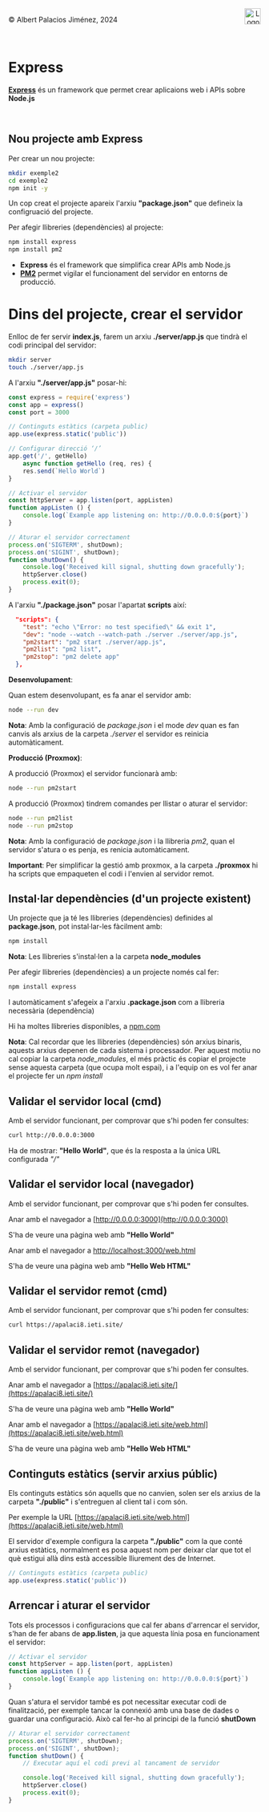 <div style="display: flex; width: 100%;">
    <div style="flex: 1; padding: 0px;">
        <p>© Albert Palacios Jiménez, 2024</p>
    </div>
    <div style="flex: 1; padding: 0px; text-align: right;">
        <img src="./assets/ieti.png" height="32" alt="Logo de IETI" style="max-height: 32px;">
    </div>
</div>
<br/>

# Express

**[Express](https://expressjs.com/)** és un framework que permet crear aplicaions web i APIs sobre **Node.js**

<center><img src="./assets/logo-nodejs.png" style="max-width: 90%; max-height: 200px;" alt="">
<br/></center>
<br/>

## Nou projecte amb Express

Per crear un nou projecte:
```bash
mkdir exemple2
cd exemple2
npm init -y
```

Un cop creat el projecte apareix l'arxiu **"package.json"** que defineix la configruació del projecte.

Per afegir llibreries (dependències) al projecte:
```bash
npm install express
npm install pm2
```

- **Express** és el framework que simplifica crear APIs amb Node.js
- **[PM2](https://pm2.keymetrics.io/)** permet vigilar el funcionament del servidor en entorns de producció.

# Dins del projecte, crear el servidor

Enlloc de fer servir **index.js**, farem un arxiu **./server/app.js** que tindrà el codi principal del servidor:

```bash
mkdir server
touch ./server/app.js
```

A l'arxiu **"./server/app.js"** posar-hi:
```javascript
const express = require('express')
const app = express()
const port = 3000

// Continguts estàtics (carpeta public)
app.use(express.static('public'))

// Configurar direcció ‘/’ 
app.get('/', getHello)
    async function getHello (req, res) {
    res.send(`Hello World`)
}

// Activar el servidor
const httpServer = app.listen(port, appListen)
function appListen () {
    console.log(`Example app listening on: http://0.0.0.0:${port}`)
}

// Aturar el servidor correctament 
process.on('SIGTERM', shutDown);
process.on('SIGINT', shutDown);
function shutDown() {
    console.log('Received kill signal, shutting down gracefully');
    httpServer.close()
    process.exit(0);
}
```

A l'arxiu **"./package.json"** posar l'apartat **scripts** així:
```json
  "scripts": {
    "test": "echo \"Error: no test specified\" && exit 1",
    "dev": "node --watch --watch-path ./server ./server/app.js",
    "pm2start": "pm2 start ./server/app.js",
    "pm2list": "pm2 list",
    "pm2stop": "pm2 delete app"
  },
```
**Desenvolupament**:

Quan estem desenvolupant, es fa anar el servidor amb:
```bash
node --run dev
```

**Nota**: Amb la configuració de *package.json* i el mode *dev* quan es fan canvis als arxius de la carpeta *./server* el servidor es reinicia automàticament.

**Producció (Proxmox)**:

A producció (Proxmox) el servidor funcionarà amb:
```bash
node --run pm2start
```

A producció (Proxmox) tindrem comandes per llistar o aturar el servidor:
```bash
node --run pm2list
node --run pm2stop
```

**Nota**: Amb la configuració de *package.json* i la llibreria *pm2*, quan el servidor s'atura o es penja, es renicia automàticament.

**Important**: Per simplificar la gestió amb proxmox, a la carpeta **./proxmox** hi ha scripts que empaqueten el codi i l'envien al servidor remot.

## Instal·lar dependències (d'un projecte existent)

Un projecte que ja té les llibreries (dependències) definides al **package.json**, pot instal·lar-les fàcilment amb:

```bash
npm install
```

**Nota**: Les llibreries s'instal·len a la carpeta **node_modules**

Per afegir llibreries (dependències) a un projecte només cal fer:
```bash
npm install express
```

I automàticament s'afegeix a l'arxiu **.package.json** com a llibreria necessària (dependència)

Hi ha moltes llibreries disponibles, a [npm.com](https://www.npmjs.com/)

**Nota**: Cal recordar que les llibreries (dependències) són arxius binaris, aquests arxius depenen de cada sistema i processador. Per aquest motiu no cal copiar la carpeta *node_modules*, el més pràctic és copiar el projecte sense aquesta carpeta (que ocupa molt espai), i a l'equip on es vol fer anar el projecte fer un *npm install*

## Validar el servidor local (cmd)

Amb el servidor funcionant, per comprovar que s'hi poden fer consultes:
```bash
curl http://0.0.0.0:3000
```

Ha de mostrar: **"Hello World"**, que és la resposta a la única URL configurada *"/"*

## Validar el servidor local (navegador)

Amb el servidor funcionant, per comprovar que s'hi poden fer consultes. 

Anar amb el navegador a [http://0.0.0.0:3000](http://0.0.0.0:3000)

S'ha de veure una pàgina web amb **"Hello World"**

Anar amb el navegador a [http://localhost:3000/web.html](http://localhost:3000/web.html)

S'ha de veure una pàgina web amb
**"Hello Web HTML"**

## Validar el servidor remot (cmd)

Amb el servidor funcionant, per comprovar que s'hi poden fer consultes:
```bash
curl https://apalaci8.ieti.site/
```

## Validar el servidor remot (navegador)

Amb el servidor funcionant, per comprovar que s'hi poden fer consultes. 

Anar amb el navegador a [https://apalaci8.ieti.site/](https://apalaci8.ieti.site/)

S'ha de veure una pàgina web amb **"Hello World"**

Anar amb el navegador a [https://apalaci8.ieti.site/web.html](https://apalaci8.ieti.site/web.html)

S'ha de veure una pàgina web amb
**"Hello Web HTML"**

## Continguts estàtics (servir arxius públic)

Els continguts estàtics són aquells que no canvien, solen ser els arxius de la carpeta **"./public"** i s'entreguen al client tal i com són.

Per exemple la URL [https://apalaci8.ieti.site/web.html](https://apalaci8.ieti.site/web.html)

El servidor d'exemple configura la carpeta **"./public"** com la que conté arxius estàtics, normalment es posa aquest nom per deixar clar que tot el què estigui allà dins està accessible lliurement des de Internet.

```javascript
// Continguts estàtics (carpeta public)
app.use(express.static('public'))
```

## Arrencar i aturar el servidor

Tots els processos i configuracions que cal fer abans d'arrencar el servidor, s'han de fer abans de **app.listen**, ja que aquesta línia posa en funcionament el servidor:

```javascript
// Activar el servidor
const httpServer = app.listen(port, appListen)
function appListen () {
    console.log(`Example app listening on: http://0.0.0.0:${port}`)
}
```

Quan s'atura el servidor també es pot necessitar executar codi de finalització, per exemple tancar la connexió amb una base de dades o guardar una configuració. Això cal fer-ho al principi de la funció **shutDown**

```javascript
// Aturar el servidor correctament 
process.on('SIGTERM', shutDown);
process.on('SIGINT', shutDown);
function shutDown() {
    // Executar aquí el codi previ al tancament de servidor

    console.log('Received kill signal, shutting down gracefully');
    httpServer.close()
    process.exit(0);
}
```